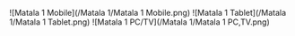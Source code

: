 ![Matala 1 Mobile](/Matala 1/Matala 1 Mobile.png)
![Matala 1 Tablet](/Matala 1/Matala 1 Tablet.png)
![Matala 1 PC/TV](/Matala 1/Matala 1 PC,TV.png)
